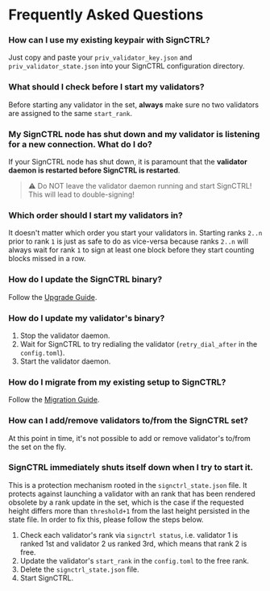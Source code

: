 # Frequently Asked Questions

### How can I use my existing keypair with SignCTRL?

Just copy and paste your `priv_validator_key.json` and `priv_validator_state.json` into your SignCTRL configuration directory.

### What should I check before I start my validators?

Before starting any validator in the set, **always** make sure no two validators are assigned to the same `start_rank`.

### My SignCTRL node has shut down and my validator is listening for a new connection. What do I do?

If your SignCTRL node has shut down, it is paramount that the **validator daemon is restarted before SignCTRL is restarted**.

> :warning: Do NOT leave the validator daemon running and start SignCTRL! This will lead to double-signing!

### Which order should I start my validators in?

It doesn't matter which order you start your validators in. Starting ranks `2..n` prior to rank `1` is just as safe to do as vice-versa because ranks `2..n` will always wait for rank `1` to sign at least one block before they start counting blocks missed in a row.

### How do I update the SignCTRL binary?

Follow the [Upgrade Guide](../guides/upgrade.md).

### How do I update my validator's binary?

1) Stop the validator daemon.
2) Wait for SignCTRL to try redialing the validator (`retry_dial_after` in the `config.toml`).
3) Start the validator daemon.

### How do I migrate from my existing setup to SignCTRL?

Follow the [Migration Guide](../guides/migrate.md).

### How can I add/remove validators to/from the SignCTRL set?

At this point in time, it's not possible to add or remove validator's to/from the set on the fly.

### SignCTRL immediately shuts itself down when I try to start it.

This is a protection mechanism rooted in the `signctrl_state.json` file. It protects against launching a validator with an rank that has been rendered obsolete by a rank update in the set, which is the case if the requested height differs more than `threshold+1` from the last height persisted in the state file. In order to fix this, please follow the steps below.

1) Check each validator's rank via `signctrl status`, i.e. validator 1 is ranked 1st and validator 2 us ranked 3rd, which means that rank 2 is free.
2) Update the validator's `start_rank` in the `config.toml` to the free rank.
3) Delete the `signctrl_state.json` file.
4) Start SignCTRL.
